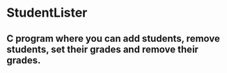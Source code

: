 # StudentLister

## C program where you can add students, remove students, set their grades and remove their grades.
